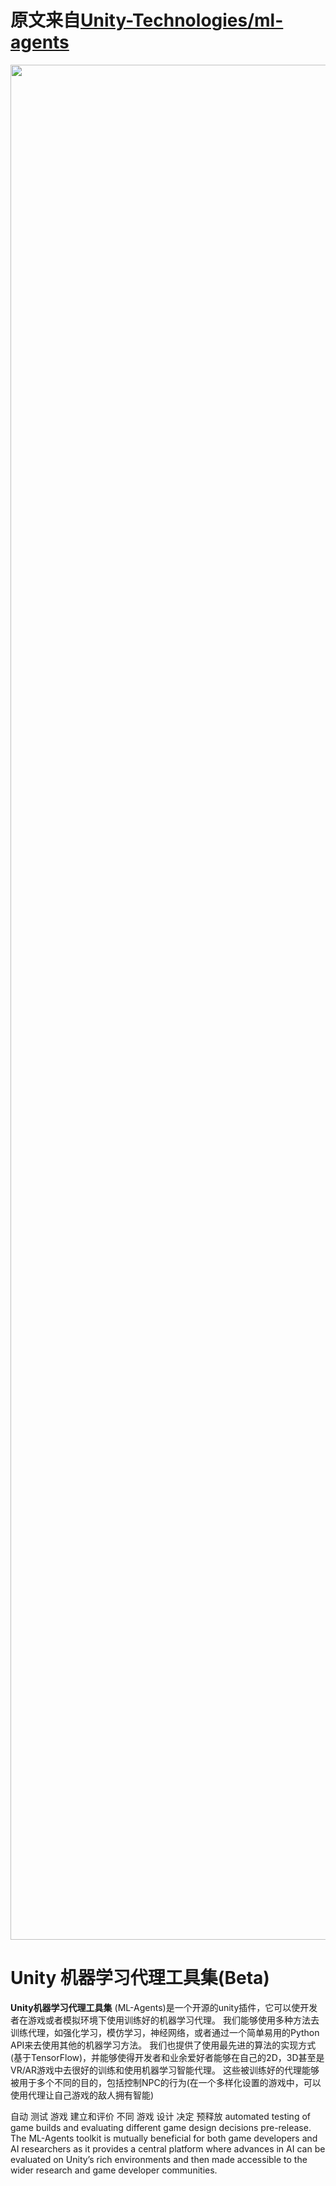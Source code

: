 # 原文来自[Unity-Technologies/ml-agents](https://github.com/Unity-Technologies/ml-agents)
<img src="https://github.com/Unity-Technologies/ml-agents/blob/master/docs/images/unity-wide.png" align="middle" width="3000"/>

# Unity 机器学习代理工具集(Beta)
**Unity机器学习代理工具集** (ML-Agents)是一个开源的unity插件，它可以使开发者在游戏或者模拟环境下使用训练好的机器学习代理。
我们能够使用多种方法去训练代理，如强化学习，模仿学习，神经网络，或者通过一个简单易用的Python API来去使用其他的机器学习方法。
我们也提供了使用最先进的算法的实现方式(基于TensorFlow)，并能够使得开发者和业余爱好者能够在自己的2D，3D甚至是VR/AR游戏中去很好的训练和使用机器学习智能代理。
这些被训练好的代理能够被用于多个不同的目的，包括控制NPC的行为(在一个多样化设置的游戏中，可以使用代理让自己游戏的敌人拥有智能)

自动 测试 游戏 建立和评价 不同 游戏 设计 决定 预释放 
automated testing of game builds and evaluating different game
design decisions pre-release. 
The ML-Agents toolkit is mutually beneficial for both game
developers and AI researchers as it provides a central platform where advances
in AI can be evaluated on Unity’s rich environments and then made accessible
to the wider research and game developer communities. 
